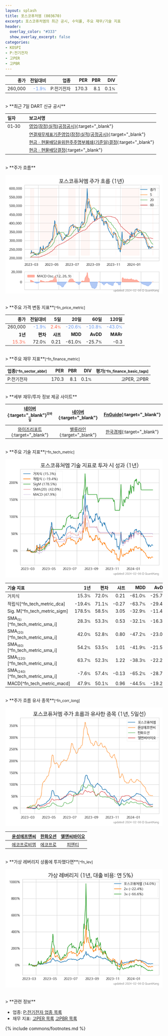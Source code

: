```yaml
---
layout: splash
title: 포스코퓨처엠 (003670)
excerpt: 포스코퓨처엠의 최근 공시, 수익률, 주요 재무/기술 지표
header:
  overlay_color: "#333"
  show_overlay_excerpt: false
categories:
- KOSPI
- P:전기전자
- 고PER
- 고PBR
---
```


| **종가** | **전일대비** | **업종** | **PER** | **PBR** | **DIV** |
| -------: | -----------: | -------: | ------: | ------: | ------: |
| 260,000 | <span style="color: cornflowerblue">-1.9<small>%</small></span> | P:전기전자 | 170.3 | 8.1 | 0.1<small>%</small> |

<!-- more -->

<br>
> **최근 7일 DART 신규 공시**<a id="dart"></a>

| **일자** |      | **보고서명** |
| :------- | :--- | :----------- |
| 01&#x2011;30 | | [영업(잠정)실적(공정공시)](https://dart.fss.or.kr/dsaf001/main.do?rcpNo=20240130800475){:target="_blank"} |
|  | | [연결재무제표기준영업(잠정)실적(공정공시)](https://dart.fss.or.kr/dsaf001/main.do?rcpNo=20240130800452){:target="_blank"} |
|  | | [현금ㆍ현물배당을위한주주명부폐쇄(기준일)결정](https://dart.fss.or.kr/dsaf001/main.do?rcpNo=20240130800435){:target="_blank"} |
|  | | [현금ㆍ현물배당결정](https://dart.fss.or.kr/dsaf001/main.do?rcpNo=20240130800429){:target="_blank"} |

<br>
> **주가 흐름**<a id="price"></a>

![003670](/stock/images/003670.png)

<br>
> **주요 가격 변동 지표**<small>[^fn_price_metric]</small>

| **종가** | **전일대비** | **5일** | **20일** | **60일** | **120일** |
| -------: | -----------: | ------: | -------: | -------: | --------: |
| 260,000 | <span style="color: cornflowerblue">-1.9<small>%</small></span> | <span style="color: tomato">2.4<small>%</small></span> | <span style="color: cornflowerblue">-20.6<small>%</small></span> | <span style="color: cornflowerblue">-10.8<small>%</small></span> | <span style="color: cornflowerblue">-43.0<small>%</small></span> |
| **1년** | **편차** | **샤프** | **MDD** | **AvDD** | **MARr** |
| <span style="color: tomato">15.3<small>%</small></span> | 72.0<small>%</small> | 0.21 | -61.0<small>%</small> | -25.7<small>%</small> | -0.3 |

<br>
> **주요 재무 지표**<small>[^fn_finance_metric]</small>

| **업종**<small>[^fn_sector_abbr]</small> | **PER** | **PBR** | **DIV** | **평가**<small>[^fn_finance_basic_tags]</small> |
| :--------------------------------------- | ------: | ------: | ------: | ----------------------------------------------: |
| P:전기전자 | 170.3 | 8.1 | 0.1<small>%</small> | 고PER, 고PBR |

<br>
> **세부 재무/투자 정보 제공 사이트**

| [네이버](https://m.stock.naver.com/domestic/stock/003670/finance/summary){:target="_blank"}<sup><small>모바일</small></sup> | [네이버](https://finance.naver.com/item/coinfo.naver?code=003670){:target="_blank"} | [FnGuide](https://comp.fnguide.com/SVO2/ASP/SVD_Invest.asp?gicode=A003670&MenuYn=Y){:target="_blank"} |
| :---: | :---: | :---: |
| [와이즈리포트](https://comp.wisereport.co.kr/company/c1040001.aspx?cmp_cd=003670){:target="_blank"} | [밸류라인](https://www.valueline.co.kr/finance/summary/003670){:target="_blank"} | [한국경제](https://markets.hankyung.com/stock/003670/financial-summary){:target="_blank"} |

<br>
> **주요 기술 지표**<small>[^fn_tech_metric]</small>


![003670](/stock/images/003670_tech.png)

| **기술 지표** | **1년** | **편차** | **샤프** | **MDD** | **AvDD** |
| :------------ | ------: | -----------: | -------: | ------: | -------: |
| 거치식 | 15.3<small>%</small> | 72.0<small>%</small> | 0.21 | -61.0<small>%</small> | -25.7<small>%</small> |
| 적립식[^fn_tech_metric_dca] | -19.4<small>%</small> | 71.1<small>%</small> | -0.27 | -63.7<small>%</small> | -29.4<small>%</small> |
| Sig. M[^fn_tech_metric_sigm] | 178.5<small>%</small> | 58.5<small>%</small> | 3.05 | -32.9<small>%</small> | -11.4<small>%</small> |
| SMA<small><sub>(5)</sub></small>[^fn_tech_metric_sma_i] | 28.3<small>%</small> | 53.3<small>%</small> | 0.53 | -32.1<small>%</small> | -16.3<small>%</small> |
| SMA<small><sub>(20)</sub></small>[^fn_tech_metric_sma_i] | 42.0<small>%</small> | 52.8<small>%</small> | 0.80 | -47.2<small>%</small> | -23.0<small>%</small> |
| SMA<small><sub>(60)</sub></small>[^fn_tech_metric_sma_i] | 54.2<small>%</small> | 53.5<small>%</small> | 1.01 | -41.9<small>%</small> | -21.5<small>%</small> |
| SMA<small><sub>(120)</sub></small>[^fn_tech_metric_sma_i] | 63.7<small>%</small> | 52.3<small>%</small> | 1.22 | -38.3<small>%</small> | -22.2<small>%</small> |
| SMA<small><sub>(240)</sub></small>[^fn_tech_metric_sma_i] | -7.6<small>%</small> | 57.4<small>%</small> | -0.13 | -65.2<small>%</small> | -28.7<small>%</small> |
| MACD[^fn_tech_metric_macd] | 47.9<small>%</small> | 50.1<small>%</small> | 0.96 | -44.5<small>%</small> | -19.2<small>%</small> |

<br>
> **주가 흐름 유사 종목**<a id="corr"></a><small>[^fn_corr_long]</small>

![003670](/stock/images/003670_corr.png)

|       | [윤성에프앤씨](/372170/) | [한화오션](/042660/) | [엘앤씨바이오](/290650/) |
| :---: | :------------------------------------: | :------------------------------------: | :------------------------------------: |
|       | [에코프로비엠](/247540/) | [에코프로](/086520/) | [피엔티](/137400/) |

<br>
> **가상 레버리지 상품에 투자했다면**<a id="2x"></a><small>[^fn_lev]</small>

![003670](/stock/images/003670_2x.png)

<br>
> **관련 정보**

- 업종: [P:전기전자 업종 목록](/stats/sector/kospi_업종_전기전자_종목/)
- 재무 지표: [고PER 목록](/fn/fn_high_per/) [고PBR 목록](/fn/fn_high_pbr/)

{% include commons/footnotes.md %}